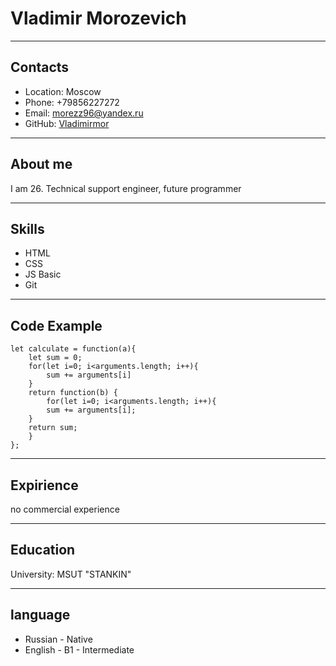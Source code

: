 # **Vladimir Morozevich**
***
## **Contacts**
* Location: Moscow
* Phone: \+79856227272
* Email: morezz96@yandex.ru
* GitHub: [Vladimirmor](https://github.com/Vladimirmor)
***
## **About me**
I am 26. Technical support engineer, future programmer
***
## **Skills**
* HTML
* CSS
* JS Basic
* Git
***
## **Code Example**
```
let calculate = function(a){
	let sum = 0;
	for(let i=0; i<arguments.length; i++){
		sum += arguments[i]
	}
	return function(b) {
		for(let i=0; i<arguments.length; i++){
		sum += arguments[i];
	}
	return sum;
	}	
};
```
***
## **Expirience**
no commercial experience
***
## **Education**
University: MSUT "STANKIN"
***
## **language**
* Russian - Native
* English - B1 - Intermediate